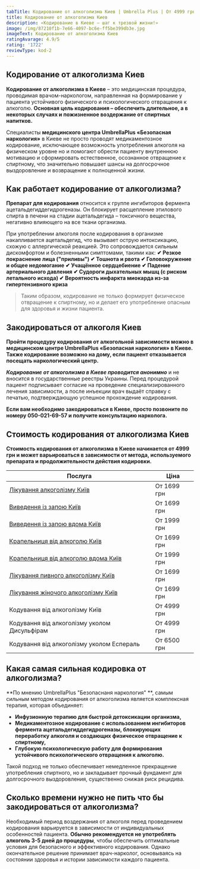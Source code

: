 ```yaml
---
tabTitle: Кодирование от алкоголизма Киев | Umbrella Plus | От 4999 грн
title: Кодирование от алкоголизма Киев
description: «Кодирование в Киеве – шаг к трезвой жизни!»
image: /img/87210f1b-7e66-4097-bc6e-ff5be399db3e.jpg
imageText: Кодирование от алкоголизма Киев
ratingAvarage: 4.9/5
rating: '1722'
reviewType: kod-2
---
```


## Кодирование от алкоголизма Киев

**Кодирование от алкоголизма в Киеве** – это медицинская процедура, проводимая врачом-наркологом, направленная на формирование у пациента устойчивого физического и психологического отвращения к алкоголю. **Основная цель кодирования – обеспечить длительное, а в некоторых случаях и пожизненное воздержание от спиртных напитков.**

Специалисты **медицинского центра UmbrellaPlus «Безопасная наркология»** в Киеве не просто проводят медикаментозное кодирование, исключающее возможность употребления алкоголя на физическом уровне но и помогают обрести пациенту внутреннюю мотивацию и сформировать естественное, осознанное отвращение к спиртному, что значительно повышает шансы на долгосрочное выздоровление и возвращение к полноценной жизни.

## Как работает кодирование от алкоголизма?

**Препарат для кодирования** относится к группе ингибиторов фермента ацетальдегиддегидрогеназы. Он блокирует расщепление этилового спирта в печени на стадии ацетальдегида – токсичного вещества, негативно влияющего на все ткани организма.

При употреблении алкоголя после кодирования в организме накапливается ацетальдегид, что вызывает острую интоксикацию, схожую с аллергической реакцией. Это сопровождается сильным дискомфортом и болезненными симптомами, такими как:
**✔ Резкое покраснение лица ("приливы")
✔ Тошнота и рвота
✔ Головокружение и общее недомогание
✔ Учащённое сердцебиение
✔ Падение артериального давления
✔ Судороги дыхательных мышц (с риском летального исхода)
✔ Вероятность инфаркта миокарда из-за гипертензивного криза**

> Таким образом, кодирование не только формирует физическое отвращение к спиртному, но и делает его употребление опасным для здоровья и жизни пациента.

## Закодироваться от алкоголя Киев

**Пройти процедуру кодирования от алкогольной зависимости можно в медицинском центре UmbrellaPlus «Безопасная наркология» в Киеве. Также кодирование возможно на дому, если пациент отказывается посещать наркологический центр.**

***Кодирование от алкоголизма в Киеве проводится анонимно*** и не вносится в государственные реестры Украины. Перед процедурой пациент подписывает согласие на проведение специализированного лечения зависимости, а после инъекции врач выдаёт справку с печатью, подтверждающую успешное прохождение кодирования.

**Если вам необходимо закодироваться в Киеве, просто позвоните по номеру 050-021-69-57 и получите консультацию нарколога.**

## Стоимость кодирования от алкоголизма Киев

**Стоимость кодирования от алкоголизма в Киеве начинается от 4999 грн и может варьироваться в зависимости от метода, используемого препарата и продолжительности действия кодировки.**

| Послуга                                                                    | Ціна        |
| -------------------------------------------------------------------------- | ----------- |
| [Лікування алкоголізму Київ](likyvania-alkogolizmy-kiev)                   | От 1699 грн |
| [Виведення із запою Київ](Vivod-iz-zapoia-kiev-ua)                         | От 1699 грн |
| [Виведення із запою вдома Київ](Vivod-iz-zapoia-na-domy-kiev-ua)           | От 1999 грн |
| [Крапельниця від алкоголю Київ](Kapelnica_ot_alkogola_kiev)                | От 1699 грн |
| [Крапельниця від алкоголю вдома Київ](Kapelnica_ot_alkogola_na_dom_kiev)   | От 1999 грн |
| [Лікування пивного алкоголізму Київ](likyvania-pivnogo-alkogolizma-kyiv)   | От 1699 грн |
| [Лікування жіночого алкоголізму Київ](likyvania-jenskogo-alkogolizma-kiev) | От 1699 грн |
| Кодування від алкоголізму Київ                                             | От 4999 грн |
| Кодування від алкоголізму уколом Дисульфірам                               | От 4999 грн |
| Кодування від алкоголізму уколом Еспераль                                  | От 6500 грн |

## Какая самая сильная кодировка от алкоголизма?

**По мнению UmbrellaPlus "Безопаснаня наркология" **, самым сильным методом кодирования от алкоголизма является комплексная терапия, которая объединяет:

* **Инфузионную терапию для быстрой детоксикации организма,**
* **Медикаментозное кодирование с использованием ингибиторов фермента ацетальдегиддегидрогеназы, блокирующих переработку алкоголя и создающих физическое отвращение к спиртному,**
* **Глубокую психологическую работу для формирования устойчивого психологического отвращения к алкоголю.**

Такой подход не только обеспечивает немедленное прекращение употребления спиртного, но и закладывает прочный фундамент для долгосрочного выздоровления, существенно снижая риск рецидива.

## Сколько времени нужно не пить что бы закодироваться от алкоголизма?

Необходимый период воздержания от алкоголя перед проведением кодирования варьируется в зависимости от индивидуальных особенностей пациента. **Обычно рекомендуется не употреблять алкоголь 3-5 дней до процедуры**, чтобы обеспечить оптимальные условия для безопасного и эффективного кодирования. Однако окончательное решение принимает врач-нарколог, основываясь на состоянии здоровья и истории зависимости каждого пациента.
